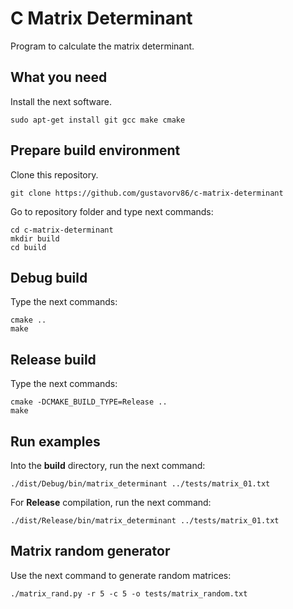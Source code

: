 C Matrix Determinant
====================

Program to calculate the matrix determinant.

What you need
-------------

Install the next software.

`sudo apt-get install git gcc make cmake`

Prepare build environment
-------------------------

Clone this repository.

`git clone https://github.com/gustavorv86/c-matrix-determinant`

Go to repository folder and type next commands:

```
cd c-matrix-determinant
mkdir build
cd build
```

Debug build
-----------

Type the next commands:

```
cmake ..
make
```

Release build
-------------

Type the next commands:

```
cmake -DCMAKE_BUILD_TYPE=Release ..
make
```

Run examples
------------

Into the **build** directory, run the next command:

`./dist/Debug/bin/matrix_determinant ../tests/matrix_01.txt`

For **Release** compilation, run the next command:

`./dist/Release/bin/matrix_determinant ../tests/matrix_01.txt`


Matrix random generator
-----------------------

Use the next command to generate random matrices:

`./matrix_rand.py -r 5 -c 5 -o tests/matrix_random.txt`


